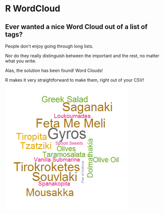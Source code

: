 # R WordCloud
## Ever wanted a nice Word Cloud out of a list of tags?


People don't enjoy going through long lists. 

Nor do they really distinguish between the important and the rest, no matter what you write. 


Alas, the solution has been found! Word Clouds!

R makes it very straightforward to make them, right out of your CSV!

![](https://github.com/nennes/rWordCloud/blob/master/tags.png)
